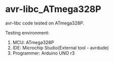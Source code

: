 # avr-libc_ATmega328P
avr-libc code tested on ATmega328P.

Testing environment:
1. MCU: ATmega328P
2. IDE: Microchip Studio(External tool - avrdude)
3. Programmer: Arduino UNO r3

